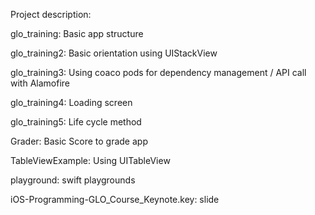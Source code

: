 Project description:


glo_training: Basic app structure

glo_training2: Basic orientation using UIStackView

glo_training3: Using coaco pods for dependency management / API call with Alamofire

glo_training4: Loading screen

glo_training5: Life cycle method

Grader: Basic Score to grade app

TableViewExample: Using UITableView


playground: swift playgrounds

iOS-Programming-GLO_Course_Keynote.key: slide